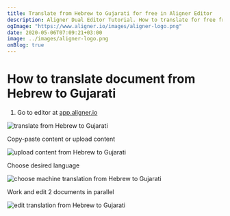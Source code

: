 ```yaml
---
title: Translate from Hebrew to Gujarati for free in Aligner Editor
description: Aligner Dual Editor Tutorial. How to translate for free from Hebrew to Gujarati. Aligner is multilingual document management platform. 
ogImage: "https://www.aligner.io/images/aligner-logo.png"
date: 2020-05-06T07:09:21+03:00
image: ../images/aligner-logo.png
onBlog: true
---
```


# How to translate document from Hebrew to Gujarati

1. Go to editor at [app.aligner.io](https://app.aligner.io "Aligner App web page")

![translate from Hebrew to Gujarati](../aligner-blank-editor.png "translate from Hebrew to Gujarati")

Copy-paste content or upload content

![upload content from Hebrew to Gujarati](../aligner-uploaded-document.png "upload content from Hebrew to Gujarati")

Choose desired language

![choose machine translation from Hebrew to Gujarati](../aligner-language-dropdown.png "choose machine translation from Hebrew to Gujarati")

Work and edit 2 documents in parallel

![edit translation from Hebrew to Gujarati](../aligner-double-sitded-editor.png "edit translation from Hebrew to Gujarati")

